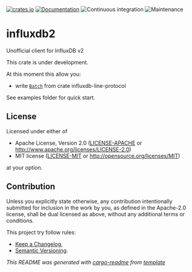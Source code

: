 [![crates.io](https://img.shields.io/crates/v/influxdb2.svg)](https://crates.io/crates/influxdb2)
[![Documentation](https://docs.rs/influxdb2/badge.svg)](https://docs.rs/influxdb2/)
![Continuous integration](https://github.com/xoac/influxdb2/workflows/Continuous%20integration/badge.svg)
![Maintenance](https://img.shields.io/badge/maintenance-activly--developed-brightgreen.svg)

# influxdb2

Unofficial client for InfluxDB v2

This crate is under development.

At this moment this allow you:
- write [`Batch`] from crate influxdb-line-protocol

See examples folder for quick start.

[`Batch`]:influxdb_line_protocol::Batch

## License

Licensed under either of

 * Apache License, Version 2.0
   ([LICENSE-APACHE](LICENSE-APACHE) or http://www.apache.org/licenses/LICENSE-2.0)
 * MIT license
   ([LICENSE-MIT](LICENSE-MIT) or http://opensource.org/licenses/MIT)

at your option.

## Contribution

Unless you explicitly state otherwise, any contribution intentionally submitted
for inclusion in the work by you, as defined in the Apache-2.0 license, shall be
dual licensed as above, without any additional terms or conditions.

This project try follow rules:
* [Keep a Changelog](https://keepachangelog.com/en/1.0.0/),
* [Semantic Versioning](https://semver.org/spec/v2.0.0.html).

_This README was generated with [cargo-readme](https://github.com/livioribeiro/cargo-readme) from [template](https://github.com/xoac/crates-io-lib-template)_
